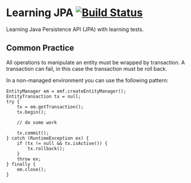 Learning JPA [![Build Status](https://travis-ci.org/falkoschumann/learning-jpa.png?branch=develop)](https://travis-ci.org/falkoschumann/learning-jpa)
============

Learning Java Persistence API (JPA) with learning tests.


Common Practice
---------------

All operations to manipulate an entity must be wrapped by transaction. A
transaction can fail, in this case the transaction must be roll back.

In a non-managed environment you can use the following pattern:

    EntityManager em = emf.createEntityManager();
    EntityTransaction tx = null;
    try {
        tx = em.getTransaction();
        tx.begin();
        
        // do some work

        tx.commit();
    } catch (RuntimeException ex) {
        if (tx != null && tx.isActive()) {
            tx.rollback();
        }
        throw ex;
    } finally {
        em.close();
    }
